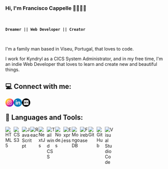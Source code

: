 ### Hi, I'm Francisco Cappelle :family_man_woman_girl_boy:

<br/>

**`Dreamer || Web Developer || Creator`**

<br/>

<p>I'm a family man based in Viseu, Portugal, that loves to code.</p>
<p>I work for Kyndryl as a CICS System Administrator, and in my free time, I'm an indie Web Developer that loves to learn and create new and beautiful things.</p>

## :computer: Connect with me:

<a href="https://www.instagram.com/francisco.cappelle/">
  <img align="left" alt="Francisco Cappelle's Instagram" width="26px" src="./icons/instagram.png" />
</a>
<a href="https://www.linkedin.com/in/francisco-cappelle/">
  <img align="left" alt="Francisco Cappelle's LinkedIn" width="26px" src="./icons/linkedin.png" />
</a>
<a href="https://dev.to/francappelle">
  <img align="left" alt="Francisco Cappelle's Dev Profile" width="26px" src="./icons/dev.png" />
</a>

<br />

## :toolbox: Languages and Tools:

<img align="left" alt="HTML5" width="26px" src="https://cdn.jsdelivr.net/gh/devicons/devicon/icons/html5/html5-original.svg" />
<img align="left" alt="CSS3" width="26px" src="https://cdn.jsdelivr.net/gh/devicons/devicon/icons/css3/css3-original.svg" />
<img align="left" alt="JavaScript" width="26px" src="https://cdn.jsdelivr.net/gh/devicons/devicon/icons/javascript/javascript-original.svg" />
<img align="left" alt="React" width="26px" src="https://cdn.jsdelivr.net/gh/devicons/devicon/icons/react/react-original.svg" />
<img align="left" alt="NextJs" width="26px" src="https://cdn.jsdelivr.net/gh/devicons/devicon/icons/nextjs/nextjs-original.svg" />
<img align="left" alt="Tailwind CSS" width="26px" src="https://cdn.jsdelivr.net/gh/devicons/devicon/icons/tailwindcss/tailwindcss-plain.svg" />
<img align="left" alt="Node.js" width="26px" src="https://cdn.jsdelivr.net/gh/devicons/devicon/icons/nodejs/nodejs-original.svg" />
<img align="left" alt="Express" width="26px" src="https://cdn.jsdelivr.net/gh/devicons/devicon/icons/express/express-original.svg" />
<img align="left" alt="MongoDB" width="26px" src="https://cdn.jsdelivr.net/gh/devicons/devicon/icons/mongodb/mongodb-original.svg" />
<img align="left" alt="Firebase" width="26px" src="https://cdn.jsdelivr.net/gh/devicons/devicon/icons/firebase/firebase-plain.svg" />
<img align="left" alt="Git" width="26px" src="https://cdn.jsdelivr.net/gh/devicons/devicon/icons/git/git-original.svg" />
<img align="left" alt="GitHub" width="26px" src="https://cdn.jsdelivr.net/gh/devicons/devicon/icons/github/github-original.svg" />
<img align="left" alt="Visual Studio Code" width="26px" src="https://cdn.jsdelivr.net/gh/devicons/devicon/icons/vscode/vscode-original.svg" />
